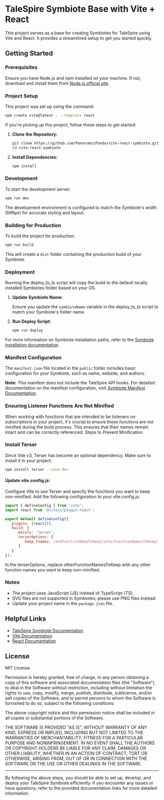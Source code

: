 
# TaleSpire Symbiote Base with Vite + React

This project serves as a base for creating Symbiotes for TaleSpire using Vite and React. It provides a streamlined setup to get you started quickly.

## Getting Started

### Prerequisites

Ensure you have Node.js and npm installed on your machine. If not, download and install them from [Node.js official site](https://nodejs.org/).

### Project Setup

This project was set up using the command:

```sh
npm create vite@latest . --template react
```

If you're picking up this project, follow these steps to get started:

1. **Clone the Repository:**

   ```sh
   git clone https://github.com/PanoramicPanda/vite-react-symbiote.git
   cd vite-react-symbiote
   ```

2. **Install Dependencies:**

   ```sh
   npm install
   ```

### Development

To start the development server:

```sh
npm run dev
```

The development environment is configured to match the Symbiote's width (599px) for accurate styling and layout.

### Building for Production

To build the project for production:

```sh
npm run build
```

This will create a `dist` folder containing the production build of your Symbiote.

### Deployment

Running the deploy_to_ts script will copy the build to the default locally installed Symbiotes folder based on your OS.

1. **Update Symbiote Name:**

   Ensure you update the `symbioteName` variable in the deploy_to_ts script to match your Symbiote's folder name.

2. **Run Deploy Script:**

   ```sh
   npm run deploy
   ```

For more information on Symbiote installation paths, refer to the [Symbiote installation documentation](https://symbiote-docs.talespire.com/#installing).

### Manifest Configuration

The `manifest.json` file located in the `public` folder includes basic configuration for your Symbiote, such as name, website, and authors.

**Note:** This manifest does not include the TaleSpire API hooks. For detailed documentation on the manifest configuration, visit [Symbiote Manifest Documentation](https://symbiote-docs.talespire.com/manifest_doc_v1.html).

### Ensuring Listener Functions Are Not Minified

When working with functions that are intended to be listeners on subscriptions in your project, it's crucial to ensure these functions are not minified during the build process. This ensures that their names remain intact and can be correctly referenced.
Steps to Prevent Minification

### Install Terser

   Since Vite v3, Terser has become an optional dependency. Make sure to install it in your project:

   ```sh
   npm install terser --save-dev
   ```

#### Update vite.config.js:
   
   Configure Vite to use Terser and specify the functions you want to keep non-minified. Add the following configuration to your vite.config.js:

```javascript
import { defineConfig } from 'vite';
import react from '@vitejs/plugin-react';

export default defineConfig({
   plugins: [react()],
   build: {
      minify: 'terser',
      terserOptions: {
         keep_fnames: /oneFunctionNameToKeep|otherFunctionNamesToKeep/
      }
   }
});
```

In the terserOptions, replace otherFunctionNamesToKeep with any other function names you want to keep non-minified.

### Notes

- The project uses JavaScript (JS) instead of TypeScript (TS).
- SVG files are not supported in Symbiotes; please use PNG files instead.
- Update your project name in the `package.json` file.

## Helpful Links

- [TaleSpire Symbiote Documentation](https://symbiote-docs.talespire.com/)
- [Vite Documentation](https://vitejs.dev/)
- [React Documentation](https://reactjs.org/)

## License

MIT License

Permission is hereby granted, free of charge, to any person obtaining a copy
of this software and associated documentation files (the "Software"), to deal
in the Software without restriction, including without limitation the rights
to use, copy, modify, merge, publish, distribute, sublicense, and/or sell
copies of the Software, and to permit persons to whom the Software is
furnished to do so, subject to the following conditions:

The above copyright notice and this permission notice shall be included in all
copies or substantial portions of the Software.

THE SOFTWARE IS PROVIDED "AS IS", WITHOUT WARRANTY OF ANY KIND, EXPRESS OR
IMPLIED, INCLUDING BUT NOT LIMITED TO THE WARRANTIES OF MERCHANTABILITY,
FITNESS FOR A PARTICULAR PURPOSE AND NONINFRINGEMENT. IN NO EVENT SHALL THE
AUTHORS OR COPYRIGHT HOLDERS BE LIABLE FOR ANY CLAIM, DAMAGES OR OTHER
LIABILITY, WHETHER IN AN ACTION OF CONTRACT, TORT OR OTHERWISE, ARISING FROM,
OUT OF OR IN CONNECTION WITH THE SOFTWARE OR THE USE OR OTHER DEALINGS IN THE
SOFTWARE.


---

By following the above steps, you should be able to set up, develop, and deploy your TaleSpire Symbiote efficiently. If you encounter any issues or have questions, refer to the provided documentation links for more detailed information.

